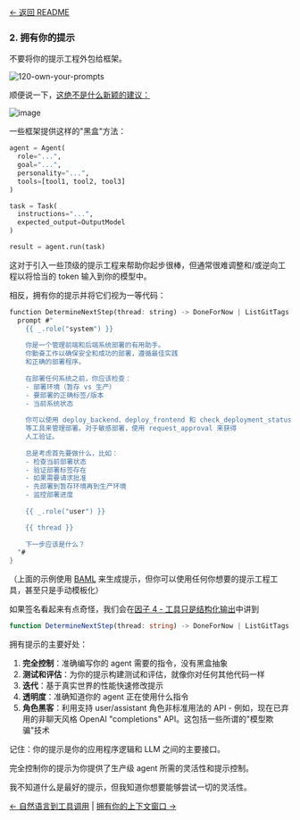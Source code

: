[← 返回 README](https://github.com/humanlayer/12-factor-agents/blob/main/README.md)

### 2. 拥有你的提示

不要将你的提示工程外包给框架。

![120-own-your-prompts](https://github.com/humanlayer/12-factor-agents/blob/main/img/120-own-your-prompts.png)

顺便说一下，[这绝不是什么新颖的建议：](https://hamel.dev/blog/posts/prompt/)

![image](https://github.com/user-attachments/assets/575bab37-0f96-49fb-9ce3-9a883cdd420b)

一些框架提供这样的"黑盒"方法：

```python
agent = Agent(
  role="...",
  goal="...",
  personality="...",
  tools=[tool1, tool2, tool3]
)

task = Task(
  instructions="...",
  expected_output=OutputModel
)

result = agent.run(task)
```

这对于引入一些顶级的提示工程来帮助你起步很棒，但通常很难调整和/或逆向工程以将恰当的 token 输入到你的模型中。

相反，拥有你的提示并将它们视为一等代码：

```rust
function DetermineNextStep(thread: string) -> DoneForNow | ListGitTags | DeployBackend | DeployFrontend | RequestMoreInformation {
  prompt #"
    {{ _.role("system") }}
    
    你是一个管理前端和后端系统部署的有用助手。
    你勤奋工作以确保安全和成功的部署，遵循最佳实践
    和正确的部署程序。
    
    在部署任何系统之前，你应该检查：
    - 部署环境（暂存 vs 生产）
    - 要部署的正确标签/版本
    - 当前系统状态
    
    你可以使用 deploy_backend、deploy_frontend 和 check_deployment_status
    等工具来管理部署。对于敏感部署，使用 request_approval 来获得
    人工验证。
    
    总是考虑首先要做什么，比如：
    - 检查当前部署状态
    - 验证部署标签存在
    - 如果需要请求批准
    - 先部署到暂存环境再到生产环境
    - 监控部署进度
    
    {{ _.role("user") }}

    {{ thread }}
    
    下一步应该是什么？
  "#
}
```

（上面的示例使用 [BAML](https://github.com/boundaryml/baml) 来生成提示，但你可以使用任何你想要的提示工程工具，甚至只是手动模板化）

如果签名看起来有点奇怪，我们会在[因子 4 - 工具只是结构化输出](https://github.com/humanlayer/12-factor-agents/blob/main/content/factor-04-tools-are-structured-outputs.md)中讲到

```typescript
function DetermineNextStep(thread: string) -> DoneForNow | ListGitTags | DeployBackend | DeployFrontend | RequestMoreInformation {
```

拥有提示的主要好处：

1. **完全控制**：准确编写你的 agent 需要的指令，没有黑盒抽象
2. **测试和评估**：为你的提示构建测试和评估，就像你对任何其他代码一样
3. **迭代**：基于真实世界的性能快速修改提示
4. **透明度**：准确知道你的 agent 正在使用什么指令
5. **角色黑客**：利用支持 user/assistant 角色非标准用法的 API - 例如，现在已弃用的非聊天风格 OpenAI "completions" API。这包括一些所谓的"模型欺骗"技术

记住：你的提示是你的应用程序逻辑和 LLM 之间的主要接口。

完全控制你的提示为你提供了生产级 agent 所需的灵活性和提示控制。

我不知道什么是最好的提示，但我知道你想要能够尝试一切的灵活性。

[← 自然语言到工具调用](https://github.com/humanlayer/12-factor-agents/blob/main/content/factor-01-natural-language-to-tool-calls.md) | [拥有你的上下文窗口 →](https://github.com/humanlayer/12-factor-agents/blob/main/content/factor-03-own-your-context-window.md)